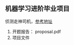 ## 机器学习进阶毕业项目

侦测走神司机，[参考地址](https://github.com/nd009/capstone/tree/master/distracted_driver_detection)

1. 开题报告： proposal.pdf
2. 项目文件
